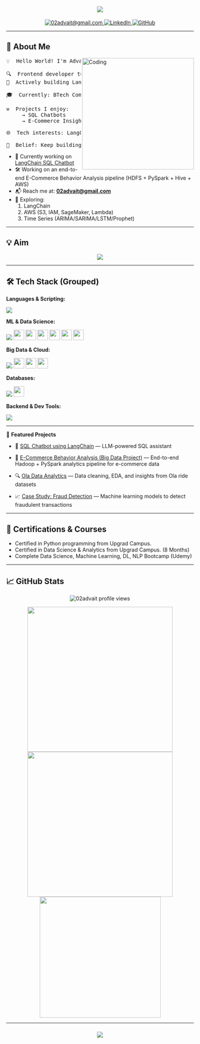 <h1 align="center">
  <img src="https://readme-typing-svg.herokuapp.com/?font=Fira+Code&size=32&pause=1000&center=true&vCenter=true&width=700&lines=Hi+there!+I'm+Advait+Patil+%F0%9F%91%8B;AI+ML+Developer;LangChain+Explorer;Big+Data+Engineer"/>
</h1>

<p align="center">
  <a href="mailto:02advait@gmail.com">
    <img src="https://img.shields.io/badge/Gmail-DB4437?style=for-the-badge&logo=gmail&logoColor=white" alt="02advait@gmail.com" />
  </a>
  <a href="https://www.linkedin.com/in/02advait/" target="_blank">
    <img src="https://img.shields.io/badge/LinkedIn-0A66C2?style=for-the-badge&logo=linkedin&logoColor=white" alt="LinkedIn" />
  </a>
  <a href="https://github.com/02advait" target="_blank">
    <img src="https://img.shields.io/badge/GitHub-24292E?style=for-the-badge&logo=github&logoColor=white" alt="GitHub" />
  </a>
</p>

---

<h2>🚀 About Me</h2>

<img align="right" alt="Coding" width="300" src="https://cdn.dribbble.com/users/1162077/screenshots/3848914/programmer.gif">

<pre>
💡  Hello World! I'm Advait Patil

🔍  Frontend developer turned ML enthusiast working on scalable data-driven solutions.
🔗  Actively building LangChain-based AI assistants and working on Big Data projects using AWS.

🎓  Currently: BTech Computer Engineering | Learning LangChain, LLMs, Big Data tools

⚒️  Projects I enjoy:
     → SQL Chatbots        → Time Series Forecasting
     → E-Commerce Insights → Data Pipelines with AWS

🌐  Tech interests: LangChain · LLMs · AWS · Spark · Pandas · Streamlit · Flask

🧠  Belief: Keep building, keep breaking, and always keep learning.
</pre>

- 🔭 Currently working on [LangChain SQL Chatbot](https://github.com/02advait/SQL-Chatbot-using-LangChain)  
- 🛠️ Working on an end-to-end E-Commerce Behavior Analysis pipeline (HDFS + PySpark + Hive + AWS)  
- 📬 Reach me at: **02advait@gmail.com**  
- 🌱 Exploring:
    1. LangChain  
    2. AWS (S3, IAM, SageMaker, Lambda)  
    3. Time Series (ARIMA/SARIMA/LSTM/Prophet)  

---

<h2>💡 Aim </h2>

<p align="center">
  <img src="https://readme-typing-svg.herokuapp.com/?font=Fira+Code&size=24&pause=2000&center=true&vCenter=true&width=800&lines=Learning+never+stops.;LLMs+for+real+impact.;Code.+Train.+Ship.+Repeat.;Big+Data.+Smart+Decisions."/>
</p>

---

<h2>🛠️ Tech Stack (Grouped)</h2>

**Languages & Scripting:**
<div>
  <img src="https://skillicons.dev/icons?i=python,java,html,css,javascript"/>
</div>

**ML & Data Science:**
<div>
  <img src="https://skillicons.dev/icons?i=jupyter"/>
  <img src="https://img.shields.io/badge/Pandas-150458?style=for-the-badge&logo=pandas&logoColor=white" height="28"/>
  <img src="https://img.shields.io/badge/Numpy-013243?style=for-the-badge&logo=numpy&logoColor=white" height="28"/>
  <img src="https://img.shields.io/badge/Scikit--Learn-F7931E?style=for-the-badge&logo=scikitlearn&logoColor=white" height="28"/>
  <img src="https://img.shields.io/badge/Seaborn-3776AB?style=for-the-badge&logo=python&logoColor=white" height="28"/>
  <img src="https://img.shields.io/badge/TensorFlow-FF6F00?style=for-the-badge&logo=tensorflow&logoColor=white" height="28"/>
  <img src="https://img.shields.io/badge/PyTorch-EE4C2C?style=for-the-badge&logo=pytorch&logoColor=white" height="28"/>
</div>

**Big Data & Cloud:**
<div>
  <img src="https://skillicons.dev/icons?i=aws,docker"/>
  <img src="https://img.shields.io/badge/Apache%20Spark-FDEE21?style=for-the-badge&logo=apachespark&logoColor=black" height="28"/>
  <img src="https://img.shields.io/badge/HDFS-FFA500?style=for-the-badge&logo=apache&logoColor=white" height="28"/>
  <img src="https://img.shields.io/badge/Hive-FFDC00?style=for-the-badge&logo=apachehive&logoColor=black" height="28"/>
</div>

**Databases:**
<div>
  <img src="https://skillicons.dev/icons?i=mysql,mongodb,sqlite"/>
  <img src="https://img.shields.io/badge/Cassandra-1287B1?style=for-the-badge&logo=apachecassandra&logoColor=white" height="28"/>
</div>

**Backend & Dev Tools:**
<div>
  <img src="https://skillicons.dev/icons?i=flask,git,github,vscode,postman,linux"/>
</div>

---

📂 **Featured Projects**

- 💬 [SQL Chatbot using LangChain](https://github.com/02advait/SQL-Chatbot-using-LangChain) — LLM-powered SQL assistant  

- 🛒 [E-Commerce Behavior Analysis (Big Data Project)](https://github.com/02advait/E-commerce-Analytics-Predictive-Platform-) — End-to-end Hadoop + PySpark analytics pipeline for e-commerce data  

- 🔍 [Ola Data Analytics](https://github.com/02advait/Ola-Data-Analytics) — Data cleaning, EDA, and insights from Ola ride datasets  

- 📈 [Case Study: Fraud Detection](https://github.com/02advait/Case_Study_Fraud_Detection) — Machine learning models to detect fraudulent transactions  

---

<h2>📜 Certifications & Courses</h2>

- Certified in Python programming from Upgrad Campus.  
- Certified in Data Science & Analytics from Upgrad Campus. (8 Months)  
- Complete Data Science, Machine Learning, DL, NLP Bootcamp (Udemy)  

---

<h2>📈 GitHub Stats</h2>

<p align="center">
  <img src="https://komarev.com/ghpvc/?username=02advait&label=Profile+Views&color=0e75b6&style=flat" alt="02advait profile views"/>
</p>

<div align="center">
  <img width=390 src="https://streak-stats.demolab.com?user=02advait&theme=tokyonight&hide_border=true" />
  <img width=390 src="https://github-readme-stats.vercel.app/api?username=02advait&show_icons=true&theme=tokyonight&hide_border=true" />
</div>
<div align="center">
  <img width=325 src="https://github-readme-stats.vercel.app/api/top-langs/?username=02advait&layout=compact&theme=tokyonight&hide_border=true" />
</div>

---

<h3 align="center">
  <img src="https://readme-typing-svg.herokuapp.com/?font=Righteous&size=25&center=true&vCenter=true&width=500&height=70&duration=4000&lines=Thanks+for+stopping+by!+%e2%9c%8c%ef%b8%8f;+Let's+connect+on+LinkedIn!">
</h3>
